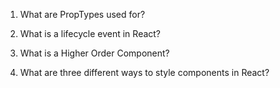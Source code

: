 1. What are PropTypes used for?
<!--PropTypes are used to type check the data the user enters into an input box. This method helps to make sure that the user enters the correct type of data instead
of just entering garbage into an input field. It will also help secure your app by not letting users execute malicious scripts into your app as well-->
2. What is a lifecycle event in React?
<!--A lifecycle event in React is where a component gets created by using a constructor and defining state, or setting state on an object. After the object is created, the render function that is called basically brings that component to life and initiates execution-->
3. What is a Higher Order Component?
<!--A higher order component is a function that shares similar functionality between components so the developer doesn't have to repeat any code that they have written so far. Basically, it is a function that will accept another function as a parameter.-->
4. What are three different ways to style components in React? 
<!--You can use CSS Stylesheets, Inline Styling, or the Styled Components library that can be imported for use with react-->